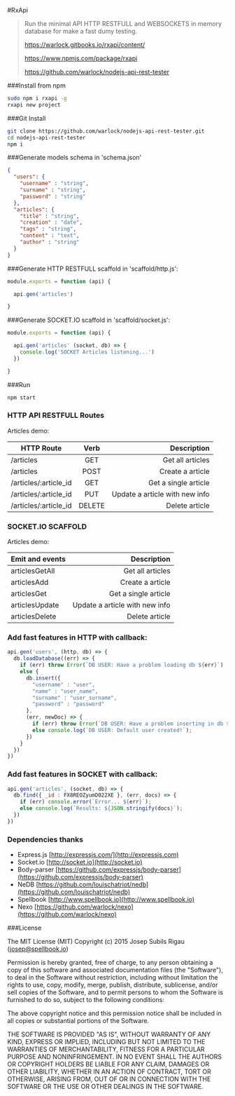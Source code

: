 #RxApi
>Run the minimal API HTTP RESTFULL and WEBSOCKETS in memory database for make a fast dumy testing.
>
>https://warlock.gitbooks.io/rxapi/content/
>
>https://www.npmjs.com/package/rxapi
>
>https://github.com/warlock/nodejs-api-rest-tester

###Install from npm
```sh
sudo npm i rxapi -g
rxapi new project
```

###Git Install
```sh
git clone https://github.com/warlock/nodejs-api-rest-tester.git
cd nodejs-api-rest-tester
npm i
```


###Generate models schema in 'schema.json'
```json
{
  "users": {
    "username" : "string",
    "surname" : "string",
    "password" : "string"
  },
  "articles": {
    "title" : "string",
    "creation" : "date",
    "tags" : "string",
    "content" : "text",
    "author" : "string"
  }
}

```

###Generate HTTP RESTFULL scaffold in 'scaffold/http.js':
```js
module.exports = function (api) {

  api.gen('articles')

}
```

###Generate SOCKET.IO scaffold in 'scaffold/socket.js':
```js
module.exports = function (api) {

  api.gen('articles' (socket, db) => {
    console.log('SOCKET Articles listening...')
  })

}
```

###Run
```sh
npm start
```

### HTTP API RESTFULL Routes
Articles demo:

| HTTP Route             | Verb     | Description                    |
| ---------------------- |:--------:| ------------------------------:|
| /articles              |  GET     | Get all articles               |
| /articles              |  POST    | Create a article               |
| /articles/:article_id  |  GET     | Get a single article           |
| /articles/:article_id  |  PUT     | Update a article with new info |
| /articles/:article_id  |  DELETE  | Delete article                 |


### SOCKET.IO SCAFFOLD
Articles demo:

| Emit and events   | Description                    |
| ----------------- | ------------------------------:|
| articlesGetAll    | Get all articles               |
| articlesAdd       | Create a article               |
| articlesGet       | Get a single article           |
| articlesUpdate    | Update a article with new info |
| articlesDelete    | Delete article                 |

### Add fast features in HTTP with callback:
```js
api.gen('users', (http, db) => {
  db.loadDatabase((err) => {
    if (err) throw Error(`DB USER: Have a problem loading db ${err}`)
    else {
      db.insert({
        "username" : "user",
        "name" : "user_name",
        "surname" : "user_surname",
        "password" : "password"
      },
      (err, newDoc) => {
        if (err) throw Error(`DB USER: Have a problem inserting in db ${err}!`);
        else console.log(`DB USER: Default user created!`);
      })
    }
  })
})
```

### Add fast features in SOCKET with callback:
```js
api.gen('articles', (socket, db) => {
  db.find({ _id : FX8REOZyumD022XE }, (err, docs) => {
    if (err) console.error(`Error... ${err}`);
    else console.log(`Results: ${JSON.stringify(docs}`);
  })
})
```


### Dependencies thanks
- Express.js [http://expressjs.com/](http://expressjs.com)
- Socket.io [http://socket.io](http://socket.io)
- Body-parser [https://github.com/expressjs/body-parser](https://github.com/expressjs/body-parser)
- NeDB [https://github.com/louischatriot/nedb](https://github.com/louischatriot/nedb)
- Spellbook [http://www.spellbook.io](http://www.spellbook.io)
- Nexo [https://github.com/warlock/nexo](https://github.com/warlock/nexo)


###License

The MIT License (MIT) Copyright (c) 2015 Josep Subils Rigau (josep@spellbook.io)

Permission is hereby granted, free of charge, to any person obtaining a copy of this software and associated documentation files (the "Software"), to deal in the Software without restriction, including without limitation the rights to use, copy, modify, merge, publish, distribute, sublicense, and/or sell copies of the Software, and to permit persons to whom the Software is furnished to do so, subject to the following conditions:

The above copyright notice and this permission notice shall be included in all copies or substantial portions of the Software.

THE SOFTWARE IS PROVIDED "AS IS", WITHOUT WARRANTY OF ANY KIND, EXPRESS OR IMPLIED, INCLUDING BUT NOT LIMITED TO THE WARRANTIES OF MERCHANTABILITY, FITNESS FOR A PARTICULAR PURPOSE AND NONINFRINGEMENT. IN NO EVENT SHALL THE AUTHORS OR COPYRIGHT HOLDERS BE LIABLE FOR ANY CLAIM, DAMAGES OR OTHER LIABILITY, WHETHER IN AN ACTION OF CONTRACT, TORT OR OTHERWISE, ARISING FROM, OUT OF OR IN CONNECTION WITH THE SOFTWARE OR THE USE OR OTHER DEALINGS IN THE SOFTWARE.
